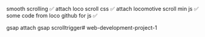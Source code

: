 smooth scrolling ✅
    attach loco scroll css ✅
    attach locomotive scroll min js ✅
    some code from loco github for js ✅

gsap
    attach gsap
scrolltrigger#   w e b - d e v e l o p m e n t - p r o j e c t - 1  
 